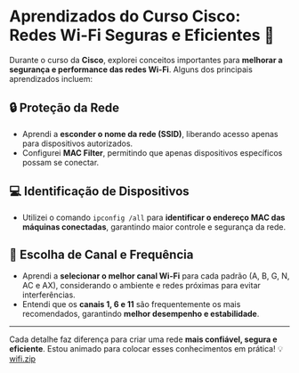 # Aprendizados do Curso Cisco: Redes Wi-Fi Seguras e Eficientes 🚀

Durante o curso da **Cisco**, explorei conceitos importantes para **melhorar a segurança e performance das redes Wi-Fi**. Alguns dos principais aprendizados incluem:

## 🔒 Proteção da Rede
- Aprendi a **esconder o nome da rede (SSID)**, liberando acesso apenas para dispositivos autorizados.
- Configurei **MAC Filter**, permitindo que apenas dispositivos específicos possam se conectar.

## 💻 Identificação de Dispositivos
- Utilizei o comando `ipconfig /all` para **identificar o endereço MAC das máquinas conectadas**, garantindo maior controle e segurança da rede.

## 📶 Escolha de Canal e Frequência
- Aprendi a **selecionar o melhor canal Wi-Fi** para cada padrão (A, B, G, N, AC e AX), considerando o ambiente e redes próximas para evitar interferências.
- Entendi que os **canais 1, 6 e 11** são frequentemente os mais recomendados, garantindo **melhor desempenho e estabilidade**.

---

Cada detalhe faz diferença para criar uma rede **mais confiável, segura e eficiente**. Estou animado para colocar esses conhecimentos em prática! 💡
[wifi.zip](https://github.com/user-attachments/files/22412400/wifi.zip)
